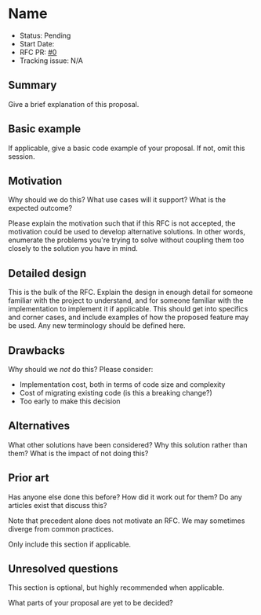 # Name

<!-- Fill these out once the PR has been created. Remember to remove comments once they're no longer applicable. -->

- Status: Pending
- Start Date: <!-- Insert today's date here, YYYY-MM-DD -->
- RFC PR: [#0](https://github.com/loki-chat/rfcs/pull/0) <!-- Update with link to PR after merging. -->
- Tracking issue: N/A <!-- When this RFC is made active, add link in the form of [<repo name>#0](https://github.com/loki-chat/<repo name>/issues/0) if applicable. -->

## Summary

Give a brief explanation of this proposal.

## Basic example

If applicable, give a basic code example of your proposal. If not, omit this session.

## Motivation

Why should we do this? What use cases will it support? What is the expected outcome?

Please explain the motivation such that if this RFC is not accepted, the motivation could be used to develop alternative solutions. In other words, enumerate the problems you're trying to solve without coupling them too closely to the solution you have in mind.

## Detailed design

This is the bulk of the RFC. Explain the design in enough detail for someone familiar with the project to understand, and for someone familiar with the implementation to implement it if applicable. This should get into specifics and corner cases, and include examples of how the proposed feature may be used. Any new terminology should be defined here.

## Drawbacks

Why should we *not* do this? Please consider:

- Implementation cost, both in terms of code size and complexity
- Cost of migrating existing code (is this a breaking change?)
- Too early to make this decision

## Alternatives

What other solutions have been considered? Why this solution rather than them? What is the impact of not doing this?

## Prior art

Has anyone else done this before? How did it work out for them? Do any articles exist that discuss this?

Note that precedent alone does not motivate an RFC. We may sometimes diverge from common practices.

Only include this section if applicable.

## Unresolved questions

This section is optional, but highly recommended when applicable.

What parts of your proposal are yet to be decided?